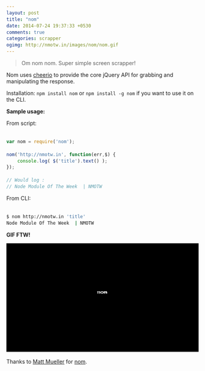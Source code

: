 ```yaml
---
layout: post
title: "nom"
date: 2014-07-24 19:37:33 +0530
comments: true
categories: scrapper
ogimg: http://nmotw.in/images/nom/nom.gif
---
```


> Om nom nom. Super simple screen scrapper!

Nom uses [cheerio](http://github.com/MatthewMueller/cheerio) to provide the core jQuery API for grabbing and manipulating the response.

Installation: `npm install nom` or `npm install -g nom` if you want to use it on the CLI.

__Sample usage:__

From script:

```javascript

var nom = require('nom');

nom('http://nmotw.in', function(err,$) {
	console.log( $('title').text() );
});

// Would log :
// Node Module Of The Week  | NMOTW

```

From CLI:

```sh

$ nom http://nmotw.in 'title'
Node Module Of The Week  | NMOTW

```


__GIF FTW!__

![](/images/nom/nom.gif)


Thanks to [Matt Mueller](https://twitter.com/mattmueller) for [nom](https://www.npmjs.org/package/nom).